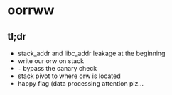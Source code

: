 # oorrww


## tl;dr
- stack_addr and libc_addr leakage at the beginning
- write our orw on stack
- `-` bypass the canary check 
- stack pivot to where orw is located
- happy flag (data processing attention plz...
